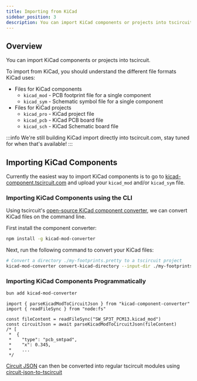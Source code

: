 ```yaml
---
title: Importing from KiCad
sidebar_position: 3
description: You can import KiCad components or projects into tscircuit.
---
```


## Overview

You can import KiCad components or projects into tscircuit.

To import from KiCad, you should understand the different file formats KiCad
uses:

- Files for KiCad components
  - `kicad_mod` - PCB footprint file for a single component
  - `kicad_sym` - Schematic symbol file for a single component
- Files for KiCad projects
  - `kicad_pro` - KiCad project file
  - `kicad_pcb` - KiCad PCB board file
  - `kicad_sch` - KiCad Schematic board file

:::info
We're still building KiCad import directly into tscircuit.com, stay tuned for
when that's available!
:::

## Importing KiCad Components

Currently the easiest way to import KiCad components is to go to [kicad-component.tscircuit.com](https://kicad-component.tscircuit.com/)
and upload your `kicad_mod` and/or `kicad_sym` file.

### Importing KiCad Components using the CLI

Using tscircuit's [open-source KiCad component converter](https://github.com/tscircuit/kicad-component-converter),
we can convert KiCad files on the command line.

First install the component converter:

```bash
npm install -g kicad-mod-converter
```

Next, run the following command to convert your KiCad files:

```bash
# Convert a directory ./my-footprints.pretty to a tscircuit project
kicad-mod-converter convert-kicad-directory --input-dir ./my-footprints.pretty --output-dir ./my-tscircuit-footprints
```

### Importing KiCad Components Programmatically

```bash
bun add kicad-mod-converter
```

```tsx
import { parseKicadModToCircuitJson } from "kicad-component-converter"
import { readFileSync } from "node:fs"

const fileContent = readFileSync("SW_SP3T_PCM13.kicad_mod")
const circuitJson = await parseKicadModToCircuitJson(fileContent)
/* [
 *  {
 *    "type": "pcb_smtpad",
 *    "x": 0.345,
 *    ...
 */
```

[Circuit JSON](https://github.com/tscircuit/circuit-json) can then be converted
into regular tscircuit modules using [circuit-json-to-tscircuit](https://github.com/tscircuit/circuit-json-to-tscircuit)
